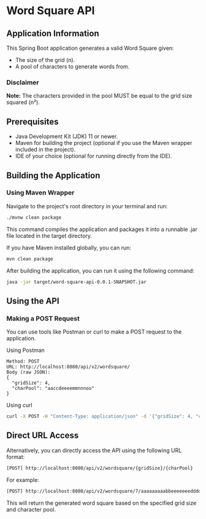 # Word Square API

## Application Information

This Spring Boot application generates a valid Word Square given:

- The size of the grid (n).
- A pool of characters to generate words from.

### Disclaimer

**Note:** The characters provided in the pool MUST be equal to the grid size squared (n²).

## Prerequisites

- Java Development Kit (JDK) 11 or newer.
- Maven for building the project (optional if you use the Maven wrapper included in the project).
- IDE of your choice (optional for running directly from the IDE).

## Building the Application

### Using Maven Wrapper

Navigate to the project's root directory in your terminal and run:

```bash
./mvnw clean package
```

This command compiles the application and packages it into a runnable .jar file located in the target directory.

If you have Maven installed globally, you can run:

```bash
mvn clean package
```

After building the application, you can run it using the following command:

```bash
java -jar target/word-square-api-0.0.1-SNAPSHOT.jar
```

## Using the API

### Making a POST Request

You can use tools like Postman or curl to make a POST request to the application.

Using Postman

    Method: POST
    URL: http://localhost:8080/api/v2/wordsquare/
    Body (raw JSON):
    {
      "gridSize": 4,
      "charPool": "aaccdeeeemmnnnoo"
    }

Using curl

```bash
curl -X POST -H "Content-Type: application/json" -d '{"gridSize": 4, "charPool": "aaccdeeeemmnnnoo"}' http://localhost:8080/api/v2/wordsquare/
```

## Direct URL Access

Alternatively, you can directly access the API using the following URL format:

```bash
[POST] http://localhost:8080/api/v2/wordsquare/{gridSize}/{charPool}
```

For example:

```bash
[POST] http://localhost:8080/api/v2/wordsquare/7/aaaaaaaaabbeeeeeeedddddggmmlloooonnssssrrrruvvyyy
```

This will return the generated word square based on the specified grid size and character pool.
